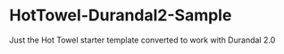 HotTowel-Durandal2-Sample
=========================

Just the Hot Towel starter template converted to work with Durandal 2.0
